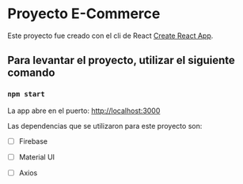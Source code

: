 # Proyecto E-Commerce



Este proyecto fue creado con el cli de React [Create React App](https://github.com/facebook/create-react-app).

## Para levantar el proyecto, utilizar el siguiente comando

### `npm start`

La app abre en el puerto:  [http://localhost:3000](http://localhost:3000)

Las dependencias que se utilizaron para este proyecto son: 

- [ ] Firebase
- [ ] Material UI
- [ ] Axios




